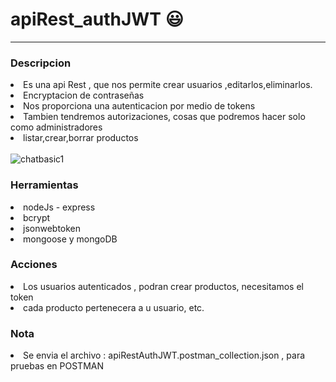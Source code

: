 # apiRest_authJWT 😃

<hr>
<h3>Descripcion</h3>
<li>Es una api Rest , que nos permite crear usuarios ,editarlos,eliminarlos.</li>
<li>Encryptacion de contraseñas</li>
<li>Nos proporciona una autenticacion por medio de tokens</li>
<li>Tambien tendremos autorizaciones, cosas que podremos hacer solo como administradores</li>
<li>listar,crear,borrar productos</li>
<br>
 <img src="https://i.ibb.co/Wkt6bJN/api-Rest-JWT.jpg" alt="chatbasic1" border="0" />
 
 <h3>Herramientas</h3>
  <li>nodeJs   - express </li>
  <li>bcrypt</li>
  <li>jsonwebtoken</li>
   <li>mongoose y mongoDB</li> 
   
 <h3>Acciones</h3>
 <li>Los usuarios autenticados , podran crear productos,  necesitamos el token</li>
 <li> cada producto pertenecera a u usuario, etc.</li>
 
 <h3>Nota</h3>
 <li>Se envia el archivo : apiRestAuthJWT.postman_collection.json  , para pruebas en POSTMAN </li>
